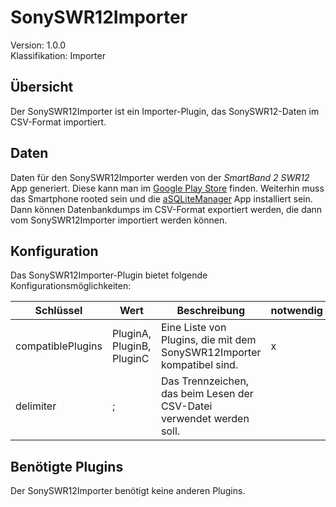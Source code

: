 # SonySWR12Importer
Version: 1.0.0  
Klassifikation: Importer

Übersicht
-----
Der SonySWR12Importer ist ein Importer-Plugin, das SonySWR12-Daten im CSV-Format importiert.

Daten
-----
Daten für den SonySWR12Importer werden von der *SmartBand 2 SWR12* App generiert. Diese kann man im [Google Play Store](https://play.google.com/store/apps/details?id=com.sonymobile.hostapp.everest&hl=de) finden. 
Weiterhin muss das Smartphone rooted sein und die [aSQLiteManager](https://play.google.com/store/apps/details?id=dk.andsen.asqlitemanager&hl=en) App installiert sein. Dann können Datenbankdumps im CSV-Format exportiert werden, die dann vom SonySWR12Importer importiert werden können.

Konfiguration
-----
Das SonySWR12Importer-Plugin bietet folgende Konfigurationsmöglichkeiten:

| Schlüssel  | Wert | Beschreibung | notwendig |
| ------------- | ------------- |  ------------- | ------------- |
| compatiblePlugins | PluginA, PluginB, PluginC | Eine Liste von Plugins, die mit dem SonySWR12Importer kompatibel sind. | x
| delimiter | ; | Das Trennzeichen, das beim Lesen der CSV-Datei verwendet werden soll. | 

Benötigte Plugins
-----
Der SonySWR12Importer benötigt keine anderen Plugins.